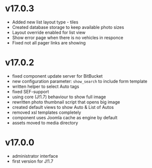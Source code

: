 v17.0.3
=======

* Added new list layout type - tiles
* Created database storage to keep available photo sizes
* Layout override enabled for list view
* Show error page when there is no vehicles in responce
* Fixed not all pager links are showing

v17.0.2
=======

* fixed component update server for BitBucket
* new configuration parameter: ```show_search``` to include form template
* written helper to select Auto tags
* fixed SEF-support
* using core (J!1.7) behaviour to show full image
* rewritten photo thumbnail script that opens big image
* created default views to show Auto & List of Autos
* removed xsl templates completely
* component uses Joomla cache as engine by default
* assets moved to media directory


v17.0.0
=======

* administrator interface
* first version for J!1.7
